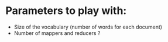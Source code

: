 # Parameters to play with:
- Size of the vocabulary (number of words for each document)
- Number of mappers and reducers ?
